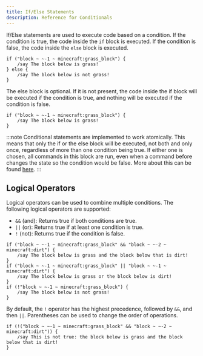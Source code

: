 ```yaml
---
title: If/Else Statements
description: Reference for Conditionals
---
```


If/Else statements are used to execute code based on a condition. If the condition is true, the code inside the `if` block is executed. If the condition is false, the code inside the `else` block is executed.

```shulkerscript
if ("block ~ ~-1 ~ minecraft:grass_block") {
    /say The block below is grass!
} else {
    /say The block below is not grass!
}
```

The else block is optional. If it is not present, the code inside the if block will be executed if the condition is true, and nothing will be executed if the condition is false.

```shulkerscript
if ("block ~ ~-1 ~ minecraft:grass_block") {
    /say The block below is grass!
}
```

:::note
Conditional statements are implemented to work atomically. This means that only the if or the else block will be executed, not both and only once, regardless of more than one condition being true. If either one is chosen, all commands in this block are run, even when a command before changes the state so the condition would be false. More about this can be found [here](/differences#interfering-with-conditions).
:::

## Logical Operators

Logical operators can be used to combine multiple conditions. The following logical operators are supported:
- `&&` (and): Returns true if both conditions are true.
- `||` (or): Returns true if at least one condition is true.
- `!` (not): Returns true if the condition is false.

```shulkerscript
if ("block ~ ~-1 ~ minecraft:grass_block" && "block ~ ~-2 ~ minecraft:dirt") {
    /say The block below is grass and the block below that is dirt!
}
if ("block ~ ~-1 ~ minecraft:grass_block" || "block ~ ~-1 ~ minecraft:dirt") {
    /say The block below is grass or the block below is dirt!
}
if (!"block ~ ~-1 ~ minecraft:grass_block") {
    /say The block below is not grass!
}
```

By default, the `!` operator has the highest precedence, followed by `&&`, and then `||`. Parentheses can be used to change the order of operations.

```shulkerscript
if (!("block ~ ~-1 ~ minecraft:grass_block" && "block ~ ~-2 ~ minecraft:dirt")) {
    /say This is not true: the block below is grass and the block below that is dirt!
}
```